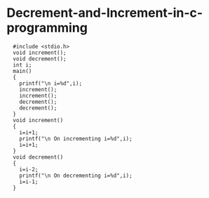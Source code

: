 # Decrement-and-Increment-in-c-programming


      #include <stdio.h>
      void increment();
      void decrement();
      int i;
      main()
      {
	    printf("\n i=%d",i);
	    increment();
	    increment();
	    decrement();
	    decrement();
      }
      void increment()
      {
	    i=i+1;
	    printf("\n On incrementing i=%d",i);
	    i=i+1;
      }
      void decrement()
      {
	    i=i-2;
	    printf("\n On decrementing i=%d",i);
	    i=i-1;
      }
